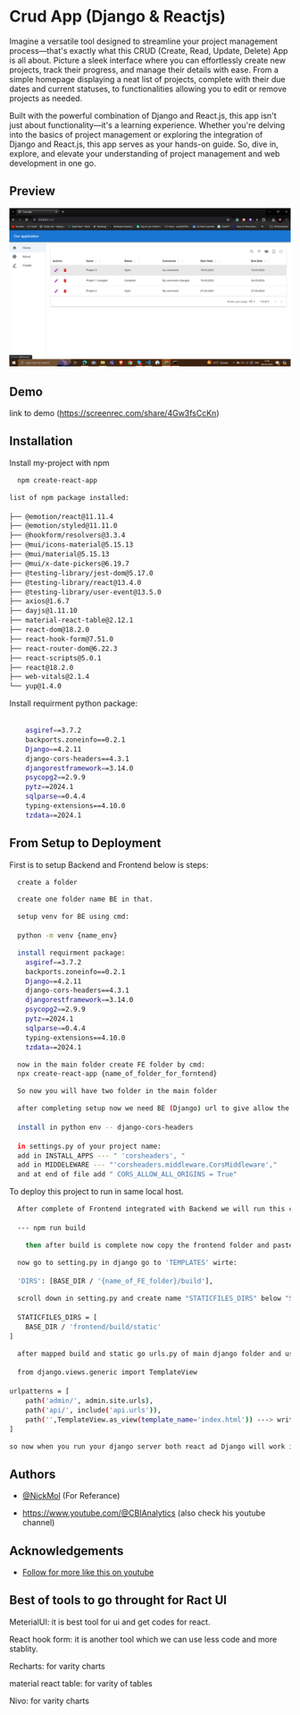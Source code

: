 # Crud App (Django & Reactjs)

Imagine a versatile tool designed to streamline your project management process—that's exactly what this CRUD (Create, Read, Update, Delete) App is all about. Picture a sleek interface where you can effortlessly create new projects, track their progress, and manage their details with ease. From a simple homepage displaying a neat list of projects, complete with their due dates and current statuses, to functionalities allowing you to edit or remove projects as needed.

Built with the powerful combination of Django and React.js, this app isn't just about functionality—it's a learning experience. Whether you're delving into the basics of project management or exploring the integration of Django and React.js, this app serves as your hands-on guide. So, dive in, explore, and elevate your understanding of project management and web development in one go.

## Preview
![Preview](./img.png)

## Demo

link to demo
(https://screenrec.com/share/4Gw3fsCcKn)
## Installation

Install my-project with npm

```bash
  npm create-react-app
```
```bash
list of npm package installed:

├── @emotion/react@11.11.4
├── @emotion/styled@11.11.0
├── @hookform/resolvers@3.3.4
├── @mui/icons-material@5.15.13
├── @mui/material@5.15.13
├── @mui/x-date-pickers@6.19.7
├── @testing-library/jest-dom@5.17.0
├── @testing-library/react@13.4.0
├── @testing-library/user-event@13.5.0
├── axios@1.6.7
├── dayjs@1.11.10
├── material-react-table@2.12.1
├── react-dom@18.2.0
├── react-hook-form@7.51.0
├── react-router-dom@6.22.3
├── react-scripts@5.0.1
├── react@18.2.0
├── web-vitals@2.1.4
└── yup@1.4.0
```
Install requirment python package:
```bash

    asgiref==3.7.2
    backports.zoneinfo==0.2.1
    Django==4.2.11
    django-cors-headers==4.3.1
    djangorestframework==3.14.0
    psycopg2==2.9.9
    pytz==2024.1
    sqlparse==0.4.4
    typing-extensions==4.10.0
    tzdata==2024.1
```
## From Setup to Deployment

First is to setup Backend and Frontend below is steps:

```bash
  create a folder
```
```bash
  create one folder name BE in that.
```
```bash
  setup venv for BE using cmd:

  python -m venv {name_env}
```
```bash
  install requirment package:
    asgiref==3.7.2
    backports.zoneinfo==0.2.1
    Django==4.2.11
    django-cors-headers==4.3.1
    djangorestframework==3.14.0
    psycopg2==2.9.9
    pytz==2024.1
    sqlparse==0.4.4
    typing-extensions==4.10.0
    tzdata==2024.1
```
```bash
  now in the main folder create FE folder by cmd:
  npx create-react-app {name_of_folder_for_forntend}
```
```bash
  So now you will have two folder in the main folder
```
```bash
  after completing setup now we need BE (Django) url to give allow the permission to use when integrating with FE (Reactjs):

  install in python env -- django-cors-headers

  in settings.py of your project name:
  add in INSTALL_APPS --- " 'corsheaders', " 
  add in MIDDELEWARE --- "'corsheaders.middleware.CorsMiddleware',"
  and at end of file add " CORS_ALLOW_ALL_ORIGINS = True"
```

To deploy this project to run in same local host.

```bash
  After complete of Frontend integrated with Backend we will run this cmd in frontend directory.

  --- npm run build
```
```bash
    then after build is complete now copy the frontend folder and paste in backend folder 
```
```bash
  now go to setting.py in django go to 'TEMPLATES' wirte:

  'DIRS': [BASE_DIR / '{name_of_FE_folder}/build'],
```
```bash
  scroll down in setting.py and create name "STATICFILES_DIRS" below "STATIC_URL" like this:

  STATICFILES_DIRS = [
    BASE_DIR / 'frontend/build/static'
]
```
```bash
  after mapped build and static go urls.py of main django folder and us template view :

  from django.views.generic import TemplateView

urlpatterns = [
    path('admin/', admin.site.urls),
    path('api/', include('api.urls')),
    path('',TemplateView.as_view(template_name='index.html')) ---> write your html of FE in here 
]

```
```bash
so now when you run your django server both react ad Django will work in same localhost.
```

## Authors

- [@NickMol](https://github.com/NickMol/Django-React-Tutorial) (For Referance)

- https://www.youtube.com/@CBIAnalytics (also check his youtube channel)


## Acknowledgements

- [Follow for more like this on youtube ](https://www.youtube.com/@CBIAnalytics)


## Best of tools to go throught for Ract UI

MeterialUI: it is best tool for ui and get codes for react.

React hook form: it is another tool which we can use less code and more stablity.

Recharts: for varity charts

material react table: for varity of tables

Nivo: for varity charts
